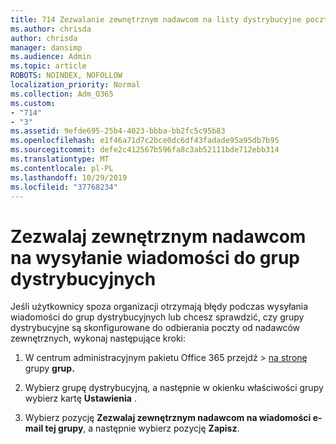 ```yaml
---
title: 714 Zezwalanie zewnętrznym nadawcom na listy dystrybucyjne poczty e-mail
ms.author: chrisda
author: chrisda
manager: dansimp
ms.audience: Admin
ms.topic: article
ROBOTS: NOINDEX, NOFOLLOW
localization_priority: Normal
ms.collection: Adm_O365
ms.custom:
- "714"
- "3"
ms.assetid: 9efde695-25b4-4023-bbba-bb2fc5c95b83
ms.openlocfilehash: e1f46a71d7c2bce0dc6df43fadade95a95db7b95
ms.sourcegitcommit: defe2c412567b596fa8c3ab52111bde712ebb314
ms.translationtype: MT
ms.contentlocale: pl-PL
ms.lasthandoff: 10/29/2019
ms.locfileid: "37768234"
---
```

# <a name="allow-external-senders-to-send-messages-to-distribution-groups"></a>Zezwalaj zewnętrznym nadawcom na wysyłanie wiadomości do grup dystrybucyjnych

Jeśli użytkownicy spoza organizacji otrzymają błędy podczas wysyłania wiadomości do grup dystrybucyjnych lub chcesz sprawdzić, czy grupy dystrybucyjne są skonfigurowane do odbierania poczty od nadawców zewnętrznych, wykonaj następujące kroki:

1. W centrum administracyjnym pakietu Office 365 przejdź > [na stronę](https://portal.office.com/adminportal/home#/groups) grupy **grup.**  

2. Wybierz grupę dystrybucyjną, a następnie w okienku właściwości grupy wybierz kartę **Ustawienia** .

3. Wybierz pozycję **Zezwalaj zewnętrznym nadawcom na wiadomości e-mail tej grupy**, a następnie wybierz pozycję **Zapisz**.
